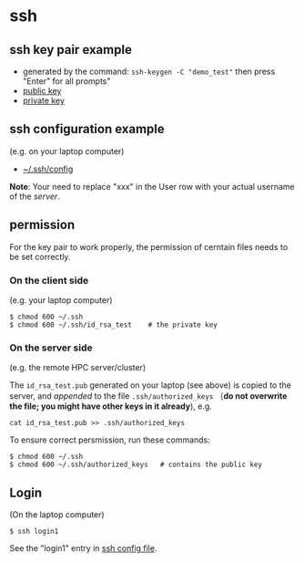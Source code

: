 # ssh

## ssh key pair example

- generated by the command: `ssh-keygen -C "demo_test"` then press "Enter"
  for all prompts"
- [public key](id_rsa_test.pub)
- [private key](id_rsa_test)

## ssh configuration example

(e.g. on your laptop computer)

- [~/.ssh/config](config)

**Note**: Your need to replace "xxx" in the User row with your actual username of the *server*.

## permission

For the key pair to work properly, the permission of cerntain files needs to be
set correctly.

### On the client side

(e.g. your laptop computer)

```
$ chmod 600 ~/.ssh
$ chmod 600 ~/.ssh/id_rsa_test    # the private key

```

### On the server side

(e.g. the remote HPC server/cluster)

The `id_rsa_test.pub` generated on your laptop (see above) is copied to the
server, and *appended* to the file `.ssh/authorized_keys` 
（**do not overwrite the file; you might have other keys in it already**), e.g.

```
cat id_rsa_test.pub >> .ssh/authorized_keys
```

To ensure correct persmission, run these commands:

```
$ chmod 600 ~/.ssh
$ chmod 600 ~/.ssh/authorized_keys   # contains the public key

```

## Login

(On the laptop computer)

```
$ ssh login1
```
See the "login1" entry in [ssh config file](config).
